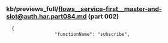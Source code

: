 ### kb/previews_full/flows__service-first__master-and-slot@auth.har.part084.md (part 002)

```md
  {
                  "functionName": "subscribe",
                  
```

```
